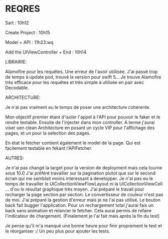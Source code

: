 # REQRES


Sart : 10h12

Create Project : 10h15

Model + API : 11h23:wq

Add the UIViewController + End : 10h14



LIBRAIRIE:

Alamofire pour les requêtes.
Une erreur de l'avoir utiilisée. J'ai passé trop de temps à update pod, trouvé la version pour swift 5...
Je trouve Alamofire très efficace pour les requêtes et très simple à utilisée en pair avec Decodable.



ARCHITECTURE:

Je n'ai pas vraiment eu le temps de poser une architecture cohérente.

Mon objectif premier étant d'isoler l'appel à l'API pour pouvoir le faker et le rendre testable.
Ensuite de l'injecter dans mon controller.
A terme j'aurai viser uen clean Architecture en posant un cycle VIP pour l'affichage des pages, et un pour la selection des pages.

En état le fetcher contient également le model de la page. Qui est facilement testable en fekant l'APIFetcher.



AUTRES:

Je n'ai pas changé la target pour la version de deployment mais cela tourne sous 10.0
J'ai préféré travailler sur la pagination plutot que sur le second écran qui me semblait moins interessant à developper.
Je n'ai pas eu le temps de travailler le UICollectionViewFlowLayout ni la UICollectionViewCell ... d'ou le résultat graphique très moyen.
J'ai préparé le travail pour recharger la page section par section.
Le convertisseur de couleur n'est pas de moi.
J'ai préparé la gestion d'erreur mais je ne l'ai pas utilisé.
Le bouton back fait bugger l'application. Pour un rechargement total j'aurai fais un back sans animation et relancer le fetcher. Cela aurai permis de refaire l'indicateur de chargement. (Finalement je l'ai fait mais après la fin du test)

Je pense qu'il m'a manqué une bonne heure pour finir proprement le test et le réorganiser :/ Un peu plus pour ajouter les tests.
